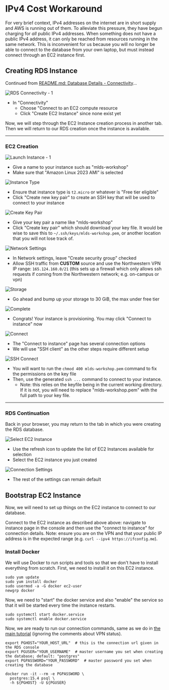 # IPv4 Cost Workaround

For very brief context, IPv4 addresses on the internet are in short supply and AWS is running out of them. To alleviate this pressure, they have begun charging for _all_ public IPv4 addresses. When something does not have a public IPv4 address, it can only be reached from resources running in the same network. This is inconvenient for us because you will no longer be able to connect to the database from your own laptop, but must instead connect through an EC2 instance first.

## Creating RDS Instance

Continued from [README.md: Database Details - Connectivity](./README.md#connectivity)...

![RDS Connectivity - 1](./images/free-tier/rds_ft_01.png)

- In "Connectivity"
  - Choose "Connect to an EC2 compute resource
  - Click "Create EC2 Instance" since none exist yet

Now, we will step through the EC2 Instance creation process in another tab. Then we will return to our RDS creation once the instance is available.

---

### EC2 Creation

![Launch Instance - 1](./images/free-tier/rds_ft_02.png)

- Give a name to your instance such as "mlds-workshop"
- Make sure that "Amazon Linux 2023 AMI" is selected

![Instance Type](./images/free-tier/rds_ft_03.png)

- Ensure that instance type is `t2.micro` or whatever is "Free tier eligible"
- Click "Create new key pair" to create an SSH key that will be used to connect to your instance

![Create Key Pair](./images/free-tier/rds_ft_04.png)

- Give your key pair a name like "mlds-workshop"
- Click "Create key pair" which should download your key file. It would be wise to save this to `~/.ssh/keys/mlds-workshop.pem`, or another location that you will not lose track of.

![Network Settings](./images/free-tier/rds_ft_05.png)

- In Network settings, leave "Create security group" checked
- Allow SSH traffic from **CUSTOM** source and use the Northwestern VPN IP range: `165.124.160.0/21` (this sets up a firewall which only allows ssh requests if coming from the Northwestern network; e.g. on-campus or vpn)

![Storage](./images/free-tier/rds_ft_06.png)

- Go ahead and bump up your storage to 30 GiB, the max under free tier

![Complete](./images/free-tier/rds_ft_07.png)

- Congrats! Your instance is provisioning. You may click "Connect to instance" now

![Connect](./images/free-tier/rds_ft_08.png)

- The "Connect to instance" page has several connection options
- We will use "SSH client" as the other steps require different setup

![SSH Connect](./images/free-tier/rds_ft_09.png)

- You will want to run the `chmod 400 mlds-workshop.pem` command to fix the permissions on the key file
- Then, use the generated `ssh ...` command to connect to your instance.
  - Note: this relies on the keyfile being in the current working directory. If it is not, you will need to replace "mlds-workshop.pem" with the full path to your key file.

---

### RDS Continuation

Back in your browser, you may return to the tab in which you were creating the RDS database.

![Select EC2 Instance](./images/free-tier/rds_ft_10.png)

- Use the refresh icon to update the list of EC2 Instances available for selection
- Select the EC2 instance you just created

![Connection Settings](./images/free-tier/rds_ft_11.png)

- The rest of the settings can remain default

## Bootstrap EC2 Instance

Now, we will need to set up things on the EC2 instance to connect to our database.

Connect to the EC2 instance as described above above: navigate to instance page in the console and then use the "connect to instance" for connection details. Note: ensure you are on the VPN and that your public IP address is in the expected range (e.g. `curl --ipv4 https://ifconfig.me`).

### Install Docker

We will use Docker to run scripts and tools so that we don't have to install everything from scratch. First, we need to install it on this EC2 instance.

```shell
sudo yum update
sudo yum install docker
sudo usermod -a -G docker ec2-user
newgrp docker
```

Now, we need to "start" the docker service and also "enable" the service so that it will be started every time the instance restarts.

```shell
sudo systemctl start docker.service
sudo systemctl enable docker.service
```

Now, we are ready to run our connection commands, same as we do in [the main tutorial](./README.md#3-connecting-from-your-computer) (ignoring the comments about VPN status).

```shell
export PGHOST="YOUR_HOST_URL"  # this is the connection url given in the RDS console
export PGUSER="YOUR_USERNAME"  # master username you set when creating the database; default: "postgres"
export PGPASSWORD="YOUR_PASSWORD"  # master password you set when creating the database
```

```shell
docker run -it --rm -e PGPASSWORD \
  postgres:15.4 psql \
  -h ${PGHOST} -U ${PGUSER}
```
